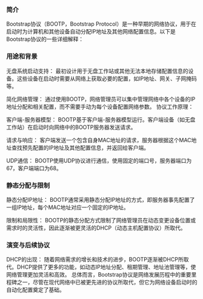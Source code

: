 ### 简介

Bootstrap协议（BOOTP，Bootstrap Protocol）是一种早期的网络协议，用于在启动时为计算机和其他设备自动分配IP地址及其他网络配置信息。以下是Bootstrap协议的一些详细解释：

### 用途和背景

无盘系统启动支持： 最初设计用于无盘工作站或其他无法本地存储配置信息的设备。这些设备在启动时需要从网络上获取必要的配置，如IP地址、网关、子网掩码等。

简化网络管理： 通过使用BOOTP，网络管理员可以集中管理网络中各个设备的IP地址分配和相关配置，而不需要手动为每个设备配置网络参数。
协议工作原理：

客户端-服务器模型： BOOTP基于客户端-服务器模型运行。客户端设备（如无盘工作站）在启动时向网络中的BOOTP服务器发送请求。

请求与响应： 客户端发送一个包含自身MAC地址的请求，服务器根据这个MAC地址查找预先配置的IP地址及其他配置信息，并返回给客户端。

UDP通信： BOOTP使用UDP协议进行通信，使用固定的端口号，服务器端口为67，客户端端口为68。


### 静态分配与限制

静态分配IP地址： BOOTP通常采用静态分配IP地址的方式，即服务器事先配置了一组IP地址，每个MAC地址对应一个固定的IP地址。

限制和局限性： BOOTP的静态分配方式限制了网络管理员在动态变更设备位置或需求时的灵活性，因此逐渐被更灵活的DHCP（动态主机配置协议）所取代。

### 演变与后续协议

DHCP的出现： 随着网络需求的增长和技术的进步，BOOTP逐渐被DHCP所取代。DHCP提供了更多的功能，如动态IP地址分配、租期管理、地址池管理等，使网络管理更加灵活和高效。
总体而言，Bootstrap协议是网络发展历程中的重要里程碑之一，尽管在现代网络中已被更先进的协议所取代，但它为网络设备启动时的自动化配置奠定了基础。
